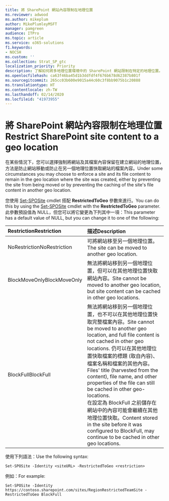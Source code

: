 ```yaml
---
title: 將 SharePoint 網站內容限制在地理位置
ms.reviewer: adwood
ms.author: mikeplum
author: MikePlumleyMSFT
manager: pamgreen
audience: ITPro
ms.topic: article
ms.service: o365-solutions
f1.keywords:
- NOCSH
ms.custom: ''
ms.collection: Strat_SP_gtc
localization_priority: Priority
description: 了解如何將多地理位置環境中的 SharePoint 網站限制在特定的地理位置。
ms.openlocfilehash: ca63f46ba45d1b3ddfdf4f676b678d62387b801f
ms.sourcegitcommit: 265cc03b600e9015a44c60c3f8bb9075b1c20888
ms.translationtype: HT
ms.contentlocale: zh-TW
ms.lasthandoff: 02/14/2020
ms.locfileid: "41973955"
---
```

# <a name="restrict-sharepoint-site-content-to-a-geo-location"></a><span data-ttu-id="a4cd0-103">將 SharePoint 網站內容限制在地理位置</span><span class="sxs-lookup"><span data-stu-id="a4cd0-103">Restrict SharePoint site content to a geo location</span></span>

<span data-ttu-id="a4cd0-104">在某些情況下，您可以選擇強制將網站及其檔案內容保留在建立網站的地理位置，方法是防止網站移動或防止在另一個地理位置快取網站的檔案內容。</span><span class="sxs-lookup"><span data-stu-id="a4cd0-104">Under some circumstances you may choose to enforce a site and its file content to remain in the geo location where the site was created, either by preventing the site from being moved or by preventing the caching of the site's file content in another geo location.</span></span>

<span data-ttu-id="a4cd0-105">您使用 [Set-SPOSite](https://docs.microsoft.com/powershell/module/sharepoint-online/set-sposite) cmdlet 搭配 **RestrictedToGeo** 參數來進行。</span><span class="sxs-lookup"><span data-stu-id="a4cd0-105">You can do this by using the [Set-SPOSite](https://docs.microsoft.com/powershell/module/sharepoint-online/set-sposite) cmdlet with the **RestrictedToGeo** parameter.</span></span> <span data-ttu-id="a4cd0-106">此參數預設值為 NULL，但您可以將它變更為下列其中一項：</span><span class="sxs-lookup"><span data-stu-id="a4cd0-106">This parameter has a default value of NULL, but you can change it to one of the following:</span></span>

|<span data-ttu-id="a4cd0-107">Restriction</span><span class="sxs-lookup"><span data-stu-id="a4cd0-107">Restriction</span></span>|<span data-ttu-id="a4cd0-108">描述</span><span class="sxs-lookup"><span data-stu-id="a4cd0-108">Description</span></span>|
|:----------|:----------|
|<span data-ttu-id="a4cd0-109">NoRestriction</span><span class="sxs-lookup"><span data-stu-id="a4cd0-109">NoRestriction</span></span>|<span data-ttu-id="a4cd0-110">可將網站移至另一個地理位置。</span><span class="sxs-lookup"><span data-stu-id="a4cd0-110">The site can be moved to another geo location.</span></span>|
|<span data-ttu-id="a4cd0-111">BlockMoveOnly</span><span class="sxs-lookup"><span data-stu-id="a4cd0-111">BlockMoveOnly</span></span>|<span data-ttu-id="a4cd0-112">無法將網站移到另一個地理位置，但可以在其他地理位置快取網站內容。</span><span class="sxs-lookup"><span data-stu-id="a4cd0-112">Site cannot be moved to another geo location, but site content can be cached in other geo locations.</span></span>|
|<span data-ttu-id="a4cd0-113">BlockFull</span><span class="sxs-lookup"><span data-stu-id="a4cd0-113">BlockFull</span></span>|<span data-ttu-id="a4cd0-114">無法將網站移到另一個地理位置，也不可以在其他地理位置快取完整檔案內容。</span><span class="sxs-lookup"><span data-stu-id="a4cd0-114">Site cannot be moved to another geo location, and full file content is not cached in other geo locations.</span></span> <span data-ttu-id="a4cd0-115">仍可以在其他地理位置快取檔案的標題 (取自內容)、檔案名稱和檔案的其他內容。</span><span class="sxs-lookup"><span data-stu-id="a4cd0-115">Files' title (harvested from the content), file name, and other properties of the file can still be cached in other geo-locations.</span></span><br><span data-ttu-id="a4cd0-116">在設定為 BlockFull 之前儲存在網站中的內容可能會繼續在其他地理位置快取。</span><span class="sxs-lookup"><span data-stu-id="a4cd0-116">Content stored in the site before it was configured to BlockFull, may continue to be cached in other geo locations.</span></span>|

<span data-ttu-id="a4cd0-117">使用下列語法：</span><span class="sxs-lookup"><span data-stu-id="a4cd0-117">Use the following syntax:</span></span>

`Set-SPOSite -Identity <siteURL> -RestrictedToGeo <restriction>`

<span data-ttu-id="a4cd0-118">例如：</span><span class="sxs-lookup"><span data-stu-id="a4cd0-118">For example:</span></span>

`Set-SPOSite -Identity https://contoso.sharepoint.com/sites/RegionRestrictedTeamSite -RestrictedToGeo BlockFull`
